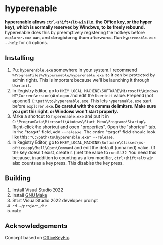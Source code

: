 # hyperenable
**hyperenable allows `ctrl+shift+alt+win` (i.e. the Office key, or the hyper key), which is normally reserved by Windows, to be freely rebound.** hyperenable does this by preemptively registering the hotkeys before `explorer.exe` can, and deregistering them afterwards. Run `hyperenable.exe --help` for cli options.

## Installing
  1. Put `hyperenable.exe` somewhere in your system. I recommend `%ProgramFiles%/hyperenable/hyperenable.exe` so it can be protected by admin rights. This is important because we'll be launching it through `Userinit`.
  2. In Registry Editor, go to `HKEY_LOCAL_MACHINE\SOFTWARE\Microsoft\Windows NT\CurrentVersion\Winlogon` and edit the `Userinit` value. Prepend (not append!) `C:\path\to\hyperenable.exe`. This lets `hyperenable.exe` start before `explorer.exe`. **Be careful with the comma delimiters. Make sure you get this right, or Windows won't start properly.**
  3. Make a shortcut to `hyperenable.exe` and put it in `C:\ProgramData\Microsoft\Windows\Start Menu\Programs\Startup\`. Right-click the shortcut and open "properties". Open the "shortcut" tab. In the "target" field, add `--release`. The entire "target" field should look like this: `"C:\path\to\hyperenable.exe" --release`.
  4. In Registry Editor, go to `HKEY_LOCAL_MACHINE\Software\Classes\ms-officeapp\Shell\Open\Command` and edit the default (unnamed) value. (If the key doesn't exist, create it.) Set the value to `rundll32`. You need this because, in addition to counting as a key modifier, `ctrl+shift+alt+win` also counts as a key press. This disables the key press.

## Building
  1. Install Visual Studio 2022
  2. Install [GNU Make](https://scoop.sh/)
  3. Start Visual Studio 2022 developer prompt
  4. `cd ~/project_dir`
  5. `make`

## Acknowledgements
Concept based on [OfficeKeyFix](https://github.com/anthonyheddings/OfficeKeyFix).

